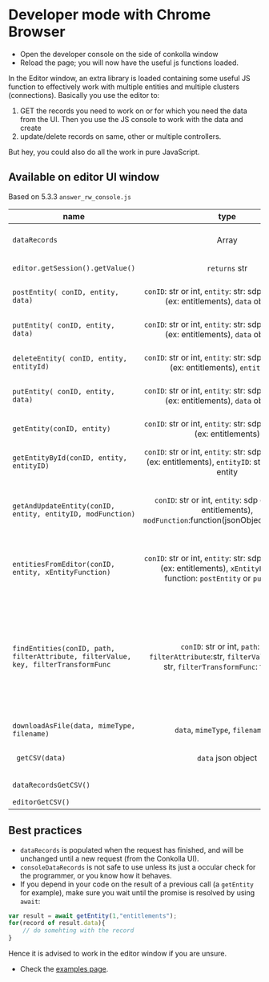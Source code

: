 
# Developer mode with Chrome Browser 

* Open the developer console on the side of conkolla window
* Reload the page; you will now have the useful js functions loaded.

In the Editor window, an extra library is loaded containing some useful JS function to effectively work with multiple entities and multiple clusters (connections). Basically you use the editor to:

1. GET the records you need to work on or for which you need the data from the UI. Then you use the JS console to work with the data and create
2. update/delete records on same, other or multiple controllers.

But hey, you could also do all the work in pure JavaScript.

## Available on editor UI window
Based on 5.3.3 `answer_rw_console.js`

| name      |      type    | details  |returns|
| ------------- |:-------------:|--------|-------|
|`dataRecords`|Array| Contains the records of the last GET request from the editor window.||
|`editor.getSession().getValue()`|`returns` str| Returns the content if the editor window|str|
|`postEntity( conID, entity, data)`|`conID`: str or int, `entity`: str: sdp object name (ex: entitlements), `data` obj:JSON|Post (usually create) an `entity` *type* for connection `conID` with `data`. _async_:promise|promise|
|`putEntity( conID, entity, data)`|`conID`: str or int, `entity`: str: sdp object name (ex: entitlements), `data` obj:JSON|Put (usually update) an `entity` *type* for connection `conID` with `data`. _async_|promise|
|`deleteEntity( conID, entity, entityId)`|`conID`: str or int, `entity`: str: sdp object name (ex: entitlements), `entityID` str|Delete an `entity` for connection `conID` with identifier `conID` (usually an UUIDv4 or a DN). _async_|promise|
|`putEntity( conID, entity, data)`|`conID`: str or int, `entity`: str: sdp object name (ex: entitlements), `data` obj:JSON|Put (usually update) an `entity` *type* for connection `conID` with `data`. _async_|promise|
|`getEntity(conID, entity)`|`conID`: str or int, `entity`: str: sdp object name (ex: entitlements)| Gets all entities of name `entity`. Stores the result in variable `consoleDataRecords`. _async_|promise|
|`getEntityById(conID, entity, entityID)`|`conID`: str or int, `entity`: str: sdp object name (ex: entitlements), `entityID`: str: uuid of the entity|gets entity by id, sotres it in variable `consoleDataRecords`._async_|promise|
|`getAndUpdateEntity(conID, entity, entityID, modFunction)`|`conID`: str or int, `entity`: sdp object (ex: entitlements), `modFunction`:function(jsonObject):jsonObject|Gets and updates an entity. The `modFunction` should have one argument, for the json object (from the get entity part) and return the modified json object (for the updateEntity part). _async_|promise|
|`entitiesFromEditor(conID, entity, xEntityFunction)`|`conID`: str or int, `entity`: str: sdp object name (ex: entitlements), `xEntityFunction`: function: `postEntity` or `putEntity`|Parses the text in the editor to JSON, then do the `xEntityFunction` on all records in the JSON. Text must represent the sdp entities `entity`._async_|promise|
| `findEntities(conID, path, filterAttribute, filterValue, key, filterTransformFunc`|`conID`: str or int, `path`: str, `filterAttribute`:str, `filterValue`: str, `key`: str, `filterTransformFunc`: function |Find entities on exact match: Search with query=`filterValue`, then for every record found, check if the `record.filterAttribute` exact matches the `filterValue`. If a transform function was given, apply the function on the retrieved record's field before doing the match. Use the `record.key` value when added to the results as an identifier. Matched records are stored in results[]. | promise, containting results[]|
|`downloadAsFile(data, mimeType, filename)`|`data`, `mimeType`, `filename`: str|Download arbitrary data in form of a file.||
|` getCSV(data)`|`data` json object| Gets as CSV preresentation of data; first level deep, values all stringified.|str|
|`dataRecordsGetCSV()`||Wrapper for `getCSV(dataRsession().getValue())`|str|
|`editorGetCSV()`||Wrapper for `getCSV(editor.get)`|str|

## Best practices

* `dataRecords` is populated when the request has finished, and will be unchanged until a new request (from the Conkolla UI).
* `consoleDataRecords` is not safe to use unless its just a occular check for the programmer, or you know how it behaves. 
* If you depend in your code on the result of a previous call (a `getEntity` for example), make sure you wait until the promise is resolved by using `await`:

```javascript
var result = await getEntity(1,"entitlements");
for(record of result.data){
    // do somehting with the record
}
```
Hence it is advised to work in the editor window if you are unsure.

* Check the [examples page](/examples.md).

